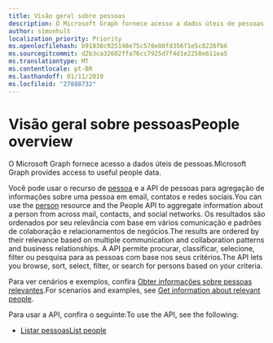 ```yaml
---
title: Visão geral sobre pessoas
description: O Microsoft Graph fornece acesso a dados úteis de pessoas.
author: simonhult
localization_priority: Priority
ms.openlocfilehash: b91838c925148e75c578e00fd356f1e5c8226fb6
ms.sourcegitcommit: d2b3ca32602ffa76cc7925d7f4d1e2258e611ea5
ms.translationtype: MT
ms.contentlocale: pt-BR
ms.lasthandoff: 01/11/2019
ms.locfileid: "27888732"
---
```

# <a name="people-overview"></a><span data-ttu-id="4eeaa-103">Visão geral sobre pessoas</span><span class="sxs-lookup"><span data-stu-id="4eeaa-103">People overview</span></span>

<span data-ttu-id="4eeaa-104">O Microsoft Graph fornece acesso a dados úteis de pessoas.</span><span class="sxs-lookup"><span data-stu-id="4eeaa-104">Microsoft Graph provides access to useful people data.</span></span>

<span data-ttu-id="4eeaa-105">Você pode usar o recurso de [pessoa](../resources/person.md) e a API de pessoas para agregação de informações sobre uma pessoa em email, contatos e redes sociais.</span><span class="sxs-lookup"><span data-stu-id="4eeaa-105">You can use the [person](../resources/person.md) resource and the People API to aggregate information about a person from across mail, contacts, and social networks.</span></span> <span data-ttu-id="4eeaa-106">Os resultados são ordenados por seu relevância com base em vários comunicação e padrões de colaboração e relacionamentos de negócios.</span><span class="sxs-lookup"><span data-stu-id="4eeaa-106">The results are ordered by their relevance based on multiple communication and collaboration patterns and business relationships.</span></span> <span data-ttu-id="4eeaa-107">A API permite procurar, classificar, selecione, filter ou pesquisa para as pessoas com base nos seus critérios.</span><span class="sxs-lookup"><span data-stu-id="4eeaa-107">The API lets you browse, sort, select, filter, or search for persons based on your criteria.</span></span>

<span data-ttu-id="4eeaa-108">Para ver cenários e exemplos, confira [Obter informações sobre pessoas relevantes](/graph/people-example).</span><span class="sxs-lookup"><span data-stu-id="4eeaa-108">For scenarios and examples, see [Get information about relevant people](/graph/people-example).</span></span>

<span data-ttu-id="4eeaa-109">Para usar a API, confira o seguinte:</span><span class="sxs-lookup"><span data-stu-id="4eeaa-109">To use the API, see the following:</span></span>

- [<span data-ttu-id="4eeaa-110">Listar pessoas</span><span class="sxs-lookup"><span data-stu-id="4eeaa-110">List people</span></span>](../api/user-list-people.md)
